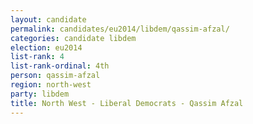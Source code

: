```yaml
---
layout: candidate
permalink: candidates/eu2014/libdem/qassim-afzal/
categories: candidate libdem
election: eu2014
list-rank: 4
list-rank-ordinal: 4th
person: qassim-afzal
region: north-west
party: libdem
title: North West - Liberal Democrats - Qassim Afzal
---
```

